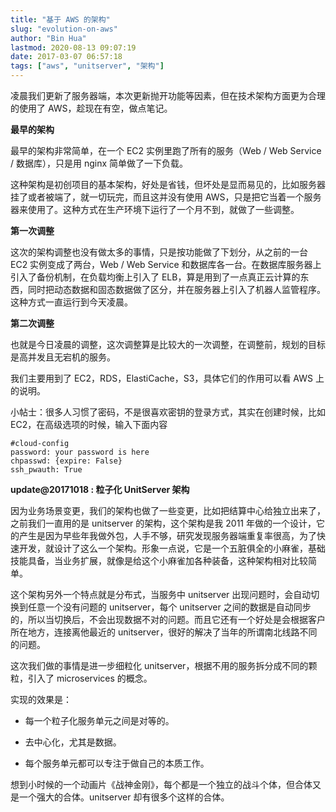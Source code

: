 ```yaml
---
title: "基于 AWS 的架构"
slug: "evolution-on-aws"
author: "Bin Hua"
lastmod: 2020-08-13 09:07:19
date: 2017-03-07 06:57:18
tags: ["aws", "unitserver", "架构"]
---
```


凌晨我们更新了服务器端，本次更新抛开功能等因素，但在技术架构方面更为合理的使用了 AWS，趁现在有空，做点笔记。

**最早的架构**

最早的架构非常简单，在一个 EC2 实例里跑了所有的服务（Web / Web Service / 数据库），只是用 nginx 简单做了一下负载。

这种架构是初创项目的基本架构，好处是省钱，但坏处是显而易见的，比如服务器挂了或者被端了，就一切玩完，而且这并没有使用 AWS，只是把它当着一个服务器来使用了。这种方式在生产环境下运行了一个月不到，就做了一些调整。

**第一次调整**

这次的架构调整也没有做太多的事情，只是按功能做了下划分，从之前的一台 EC2 实例变成了两台，Web / Web Service 和数据库各一台。在数据库服务器上引入了备份机制，在负载均衡上引入了 ELB，算是用到了一点真正云计算的东西，同时把动态数据和固态数据做了区分，并在服务器上引入了机器人监管程序。这种方式一直运行到今天凌晨。

**第二次调整**

也就是今日凌晨的调整，这次调整算是比较大的一次调整，在调整前，规划的目标是高并发且无宕机的服务。

我们主要用到了 EC2，RDS，ElastiCache，S3，具体它们的作用可以看 AWS 上的说明。

小帖士：很多人习惯了密码，不是很喜欢密钥的登录方式，其实在创建时候，比如 EC2，在高级选项的时候，输入下面内容

```
#cloud-config
password: your password is here
chpasswd: {expire: False}
ssh_pwauth: True
```

**update@20171018 : 粒子化 UnitServer 架构**

因为业务场景变更，我们的架构也做了一些变更，比如把结算中心给独立出来了，之前我们一直用的是 unitserver 的架构，这个架构是我 2011 年做的一个设计，它的产生是因为早些年我做外包，人手不够，研究发现服务器端重复率很高，为了快速开发，就设计了这么一个架构。形象一点说，它是一个五脏俱全的小麻雀，基础技能具备，当业务扩展，就像是给这个小麻雀加各种装备，这种架构相对比较简单。

这个架构另外一个特点就是分布式，当服务中 unitserver 出现问题时，会自动切换到任意一个没有问题的 unitserver，每个 unitserver 之间的数据是自动同步的，所以当切换后，不会出现数据不对的问题。而且它还有一个好处是会根据客户所在地方，连接离他最近的 unitserver，很好的解决了当年的所谓南北线路不同的问题。

这次我们做的事情是进一步细粒化 unitserver，根据不用的服务拆分成不同的颗粒，引入了 microservices 的概念。

实现的效果是：

- 每一个粒子化服务单元之间是对等的。

- 去中心化，尤其是数据。

- 每个服务单元都可以专注于做自己的本质工作。

想到小时候的一个动画片《战神金刚》，每个都是一个独立的战斗个体，但合体又是一个强大的合体。unitserver 却有很多个这样的合体。